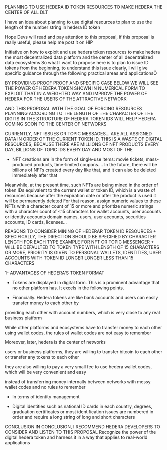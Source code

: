 PLANNING TO USE HEDERA ID TOKEN RESOURCES TO MAKE HEDERA THE CENTER OF ALL DLT

I have an idea about planning to use digital resources to plan to use the length of the number string in hedera ID token

Hope Devs will read and pay attention to this proposal, if this proposal is really useful, please help me post it on HIP

Initiative on how to exploit and use hedera token resources to make hedera the most decentralized data platform and the center of all decentralized data ecosystems
So what I want to propose here is to plan to issue ID tokens from the beginning, to understand this issue clearly, I will give specific guidance through the following practical areas and applicationsÖ

BY PROVIDING PROOF PROOF AND SPECIFIC CASE BELOW
WE WILL SEE THE POWER OF HEDERA TOKEN SHOWN IN NUMERICAL FORM TO EXPLOIT THAT IN A WEIGHTED WAY AND IMPROVE THE POWER OF HEDERA FOR THE USERS OF THE ATTRACTIVE NETWORK

AND THIS PROPOSAL WITH THE GOAL OF FORCING RESOURCES PLANNING ACCORDING TO THE LENGTH OF THE CHARACTER OF THE DIGITS IN THE STRUCTURE OF HEDERA TOKEN IDS
WILL HELP HEDERA COMING SOON TO THE CENTER OF NETWORKS

CURRENTLY, NFT ISSUES OR TOPIC MESSAGES... ARE ALL ASSIGNED DATA IN ORDER OF THE CURRENT TOKEN ID, THIS IS A WASTE OF DIGITAL RESOURCES, BECAUSE THERE ARE MILLIONS OF NFT PRODUCTS EVERY DAY, BILLIONS OF TOPIC IDS EVERY DAY AND MOST OF THE

- NFT creations are in the form of single-use items: movie tickets, mass-produced products, time-limited coupons....
In the future, there will be billions of NFTs created every day like that, and it can also be deleted immediately after that

Meanwhile, at the present time, such NFTs are being mined in the order of token IDs equivalent to the current wallet or token ID,
which is a waste of resources because after the expiration date or after the product is used
it will be permanently deleted
For that reason, assign numeric values ​​to these NFTs with a character count of 15 or more
and prioritize numeric strings with a character count of <15 characters for wallet accounts, user accounts or identity accounts
domain names, users, user accounts, securities accounts, ID cards, licenses...

REASONS TO CONSIDER MINING OF HEDERAR TOKEN ID RESOURCES + SPECIFICALLY, THE DIRECTION SHOULD BE SPECIFIED BY CHARACTER LENGTH FOR EACH TYPE
EXAMPLE FOR NFT OR TOPIC MESSENGER + WILL BE DEFAULTED TO TOKEN TYPE WITH LENGTH OF 15 CHARACTERS OR MORE, PRIORITY IS GIVEN TO PERSONAL WALLETS, IDENTITIES, USER ACCOUNTS WITH
TOKEN ID LONGER LONGER LESS THAN 15 CHARACTERS

1- ADVANTAGES OF HEDERA'S TOKEN FORMAT

- Tokens are displayed in digital form. This is a prominent advantage that no other platform has. It excels in the following points.

+ Financially.
Hedera tokens are like bank accounts and users can easily transfer money to each other by

providing each other with account numbers, which is very close to any real business platform

While other platforms and ecosystems have to transfer money to each other using wallet codes, the rules of wallet codes are not easy to remember

Moreover, later, hedera is the center of networks

users or business platforms, they are willing to transfer bitcoin to each other or transfer any tokens to each other

they are also willing to pay a very small fee to use hedera wallet codes, which will be very convenient and easy

instead of transferring money internally between networks with messy wallet codes and no rules to remember

+ In terms of identity management

- Digital identities such as national ID cards in each country, degrees, graduation certificates or most identification issues are numbered in order and require a long string of long and short characters

CONCLUSION IN CONCLUSION, I RECOMMEND HEDERA DEVELOPERS TO CONSIDER AND LISTEN TO THIS PROPOSAL
Recognize the power of the digital hedera token and harness it in a way that applies to real-world applications
